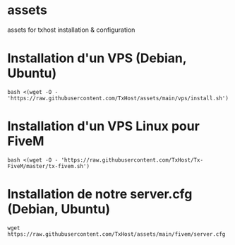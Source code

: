 # assets
assets for txhost installation &amp; configuration

# Installation d'un VPS (Debian, Ubuntu)
```bash <(wget -O - 'https://raw.githubusercontent.com/TxHost/assets/main/vps/install.sh')```

# Installation d'un VPS Linux pour FiveM 
```bash <(wget -O - 'https://raw.githubusercontent.com/TxHost/Tx-FiveM/master/tx-fivem.sh')```

# Installation de notre server.cfg (Debian, Ubuntu)
```wget https://raw.githubusercontent.com/TxHost/assets/main/fivem/server.cfg```

